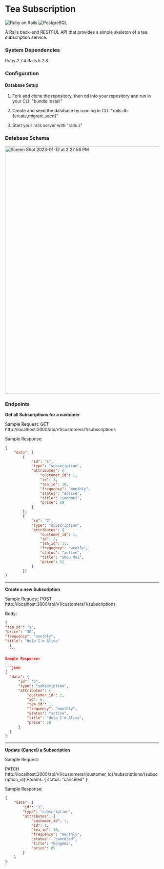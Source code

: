 # Tea Subscription

![Ruby on Rails](https://img.shields.io/badge/Ruby_on_Rails-CC0000?style=for-the-badge&logo=ruby-on-rails&logoColor=white)
![PostgreSQL](https://img.shields.io/badge/PostgreSQL-316192?style=for-the-badge&logo=postgresql&logoColor=white)

A Rails back-end RESTFUL API that provides a simple skeleton of a tea subscription service.

### System Dependencies

Ruby 2.7.4
Rails 5.2.8

### Configuration
#### Database Setup

1. Fork and clone the repository, then cd into your repository and run in your CLI:
"bundle install"

2. Create and seed the database by running in CLI: "rails db:{create,migrate,seed}"

3. Start your rails server with "rails s"

### Database Schema

<img width="808" alt="Screen Shot 2023-01-12 at 2 27 56 PM" src="https://user-images.githubusercontent.com/60406424/212184956-283d6c2e-c520-4079-b6a0-f3355c28e871.png">


### Endpoints

**Get all Subscriptions for a customer**

Sample Request:
  GET http://localhost:3000/api/v1/customers/1/subscriptions

Sample Response:

```json
{
    "data": [
        {
            "id": "1",
            "type": "subscription",
            "attributes": {
                "customer_id": 1,
                "id": 1,
                "tea_id": 10,
                "frequency": "monthly",
                "status": "active",
                "title": "Gongmei",
                "price": 69
            }
        },
        {
            "id": "2",
            "type": "subscription",
            "attributes": {
                "customer_id": 1,
                "id": 2,
                "tea_id": 11,
                "frequency": "weekly",
                "status": "active",
                "title": "Shou Mei",
                "price": 52
            }
        }]
}
```

---

**Create a new Subscription**

Sample Request:
  POST http://localhost:3000/api/v1/customers/1/subscriptions

  Body:

  ```json
  {
  "tea_id": "1",
  "price": "30",
  "frequency": "monthly",
  "title": "Help I'm Alive"
    }
    ```

Sample Response:

```json
{
    "data": {
        "id": "6",
        "type": "subscription",
        "attributes": {
            "customer_id": 2,
            "id": 6,
            "tea_id": 1,
            "frequency": "monthly",
            "status": "active",
            "title": "Help I'm Alive",
            "price": 30
        }
    }
}
```

---

**Update (Cancel) a Subscription**

Sample Request:

  PATCH http://localhost:3000/api/v1/customers/{customer_id}/subscriptions/{subscription_id}
  Params: { status: "canceled" }

Sample Response:

```json
{
    "data": {
        "id": "1",
        "type": "subscription",
        "attributes": {
            "customer_id": 1,
            "id": 1,
            "tea_id": 10,
            "frequency": "monthly",
            "status": "canceled",
            "title": "Gongmei",
            "price": 69
        }
    }
}
```



